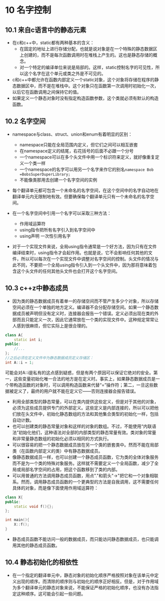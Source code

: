 # 10 名字控制

## 10.1 来自c语言中的静态元素

* 在c和c++中，static都有两种基本的含义：
  * 在固定的地址上进行存储分配，也就是说对象是在一个特殊的静态数据区上创建的，而不是每次函数调用时在堆栈上产生的。这也是静态存储的概念。
  * 对一个特定的编译单位来说是局部的。这样，static控制名字的可见性，所以这个名字在这个单元或类之外是不可见的。
* c和c++中都允许在函数内部定义一个static对象，这个对象将存储在程序的静态数据区中，而不是在堆栈中。这个对象只在函数第一次调用时初始化一次，以后它在函数调用之间保持它的值。
* 如果定义一个静态对象时没有指定构造函数参数，这个类就必须有默认的构造函数。

## 10.2 名字空间

* namespace与class、struct、union和enum有着明显的区别：

  * namespace只能在全局范围内定义，但它们之间可以相互嵌套
  * 在namespace定义的结尾，右花括号的后面不必跟一个分号
  * 一个namespace可以在多个头文件中用一个标识符来定义，就好像重复定义一个类一样
  * 一个namespace的名字可以用另一个名字来作它的别名` namespace Bob =BobsSuperDuperLibrary; `  
  * 不能像类那用去创建一个名字空间的实例
* 每个翻译单元都可包含一个未命名的名字空间，在这个空间中的名字自动地在翻译单元内无限制地有效。但要确保每个翻译单元只有一个未命名的名字空间。
* 在一个名字空间中引用一个名字可以采取三种方法：
  * 作用域运算符
  * using指令把所有名字引入到名字空间中
  * using声明 一次性引用名字
* 对于一个实现文件来说，全局using指令通常是一个好方法，因为只有在文件编译结束时，using指令才会起作用。也就是说，它不会影响任何其他的文件，所以可以每次在一个实现文件中调整对名字空间的控制。头文件的情况与此不同，不要把一个全局using指令引入到一个头文件中，因为那将意味着包含这个头文件的任何其他头文件也会打开这个名字空间。

## 10.3 c++z中静态成员

* 因为类的静态数据成员有着单一的存储空间而不管产生多少个对象，所以存储空间必须在一个单独的地方定义。编译器不会分配存储空间。如果一个静态数据成员被声明但没有定义时，连接器会报告一个错误。定义必须出现在类的外部而且只能定义一次，因此它通常放在一个类的实现文件中。这种规定常常让人感到很麻烦，但它实际上是很合理的。

```c++
class A{
  	static int i;
public:
    //...
};
//之后必须在定义文件中为静态数据成员定义存储区：
int A::i = 1;
```

可能会对A::i是私有的这点感到疑惑，但是有两个原因可以保证它绝对的安全。第一，这些变量初始化唯一合法的地方是在定义时。事实上，如果静态数据成员是一个带构造函数的对象时，可以调用构造函数来代替“=”操作符；第二，一旦这些数据被定义了，最终的用户就不能在定义它——否则连接器会报告错误。

* 利用全部类型的静态常量，可以在类内提供这些定义，但是对于其他的对象，必须为这些成员提供专门的外部定义。这些定义是内部连接的，所以可以把他们放在头文件中，初始化静态数组的方法和其他集合类型的初始化一样，包括自动计数。
* 也可以创建类的静态常量对象和这样的对象的数组。不过，不能使用“内联语法”初始化他们，这种语法对全部的内部类型的静态常量有效。类对象的常量和非常量静态数组的初始化必须以相同的方式执行。
* 可以很容易的把一个静态数据成员放在另一个类的嵌套类中。然而不能在局部类（在函数内部定义的类）中有静态数据成员。
* 像静态数据成员一样，也可以创建一个静态成员函数，它为类的全体对象服务而不是为一个类的特殊对象服务。这样就不需要定义一个全局函数，减少了全局或局部名字空间的占用，把这个函数移到了类的内部。
* 可以用普通的方法调用静态成员函数，用点"."和箭头"->"把它和一个对象相联系。然而，调用静态成员函数的一个更典型的方法是自我调用，这不需要任何具体的对象，而是像下面使用作用域运算符：

```c++
class X{
public:
	static void f(){};    	
};

int main(){
    X::f();
}
```

* 静态成员函数不能访问一般的数据成员，而只能访问静态数据成员，也只能调用其他的静态成员函数。

## 10.4 静态初始化的相依性

* 在一个指定的翻译单元中，静态对象的初始化顺序严格按照对象在该单元中定义出现的顺序。而清除的顺序则与初始化的顺序正好相反。但是，对于作用域为多个翻译单元的静态对象来说，不能保证严格的初始化顺序，也没有办法指定这种顺序。这可能会引起一些问题。

